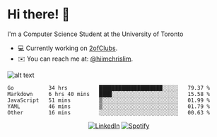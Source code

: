 # Hi there! 👋
I'm a Computer Science Student at the University of Toronto

- 💻 Currently working on [2ofClubs](https://github.com/2-of-clubs).
- ✉️ You can reach me at: [@hiimchrislim](mailto:hello@hiimchrislim.co).

![alt text](https://user-images.githubusercontent.com/24628243/87171758-22f18c00-c2a1-11ea-9d8d-2777e59004b4.png "2ofClubs Logo")

<!--START_SECTION:waka-->
```text
Go           34 hrs          ████████████████████░░░░░   79.37 % 
Markdown     6 hrs 40 mins   ████░░░░░░░░░░░░░░░░░░░░░   15.58 % 
JavaScript   51 mins         ▒░░░░░░░░░░░░░░░░░░░░░░░░   01.99 % 
YAML         46 mins         ▒░░░░░░░░░░░░░░░░░░░░░░░░   01.79 % 
Other        16 mins         ░░░░░░░░░░░░░░░░░░░░░░░░░   00.63 % 
```
<!--END_SECTION:waka-->

<div align="center">
<a href="https://www.linkedin.com/in/hiimchrislim" target="_blank"><img src="https://img.shields.io/badge/LinkedIn-%230077B5.svg?&style=flat-square&logo=linkedin&logoColor=white" alt="LinkedIn"></a>
<a href="https://open.spotify.com/user/clim1231" target="_blank"><img src="https://img.shields.io/badge/Spotify-%231ED760.svg?&style=flat-square&logo=spotify&logoColor=white" alt="Spotify"></a>

</div>
